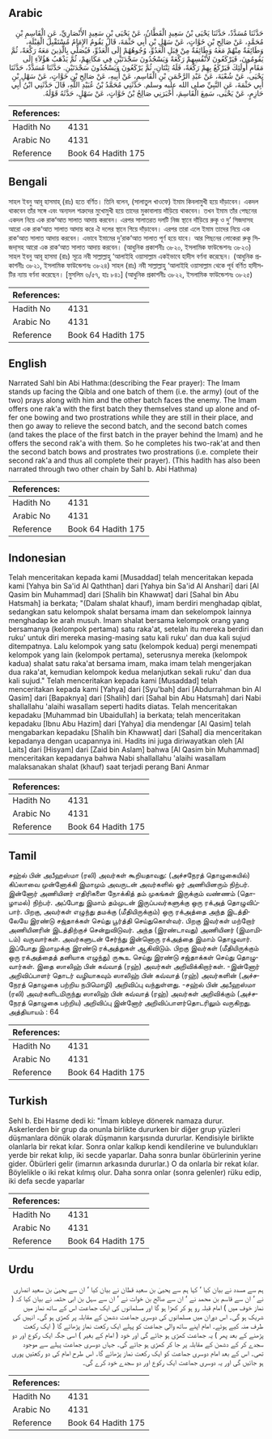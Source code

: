## Arabic


<div dir="rtl" lang="ar" style={{fontSize:'larger',backgroundColor:'#f8f9fa',padding:20}}>
حَدَّثَنَا مُسَدَّدٌ، حَدَّثَنَا يَحْيَى بْنُ سَعِيدٍ الْقَطَّانُ، عَنْ يَحْيَى بْنِ سَعِيدٍ الأَنْصَارِيِّ، عَنِ الْقَاسِمِ بْنِ مُحَمَّدٍ، عَنْ صَالِحِ بْنِ خَوَّاتٍ، عَنْ سَهْلِ بْنِ أَبِي حَثْمَةَ، قَالَ يَقُومُ الإِمَامُ مُسْتَقْبِلَ الْقِبْلَةِ، وَطَائِفَةٌ مِنْهُمْ مَعَهُ وَطَائِفَةٌ مِنْ قِبَلِ الْعَدُوِّ، وُجُوهُهُمْ إِلَى الْعَدُوِّ، فَيُصَلِّي بِالَّذِينَ مَعَهُ رَكْعَةً، ثُمَّ يَقُومُونَ، فَيَرْكَعُونَ لأَنْفُسِهِمْ رَكْعَةً وَيَسْجُدُونَ سَجْدَتَيْنِ فِي مَكَانِهِمْ، ثُمَّ يَذْهَبُ هَؤُلاَءِ إِلَى مَقَامِ أُولَئِكَ فَيَرْكَعُ بِهِمْ رَكْعَةً، فَلَهُ ثِنْتَانِ، ثُمَّ يَرْكَعُونَ وَيَسْجُدُونَ سَجْدَتَيْنِ‏.‏ حَدَّثَنَا مُسَدَّدٌ، حَدَّثَنَا يَحْيَى، عَنْ شُعْبَةَ، عَنْ عَبْدِ الرَّحْمَنِ بْنِ الْقَاسِمِ، عَنْ أَبِيهِ، عَنْ صَالِحِ بْنِ خَوَّاتٍ، عَنْ سَهْلِ بْنِ أَبِي حَثْمَةَ، عَنِ النَّبِيِّ صلى الله عليه وسلم‏.‏ حَدَّثَنِي مُحَمَّدُ بْنُ عُبَيْدِ اللَّهِ، قَالَ حَدَّثَنِي ابْنُ أَبِي حَازِمٍ، عَنْ يَحْيَى، سَمِعَ الْقَاسِمَ، أَخْبَرَنِي صَالِحُ بْنُ خَوَّاتٍ، عَنْ سَهْلٍ، حَدَّثَهُ قَوْلَهُ‏.‏
</div>
<div style={{backgroundColor:'#f8f9fa',padding:20, marginBottom: 10}}><table> <thead> <tr> <th>References:</th> <th></th> </tr> </thead> <tbody><tr><td>Hadith No</td><td>4131</td></tr><tr><td>Arabic No</td><td>4131</td></tr><tr><td>Reference</td><td>Book 64 Hadith 175</td></tr></tbody></table></div>

## Bengali


<div dir="ltr" lang="bn" style={{fontSize:'larger',backgroundColor:'#f8f9fa',padding:20}}>
সাহল ইবনু আবূ হাসমাহ্ (রাঃ) হতে বর্ণিত। তিনি বলেন, (সালাতুল খাওফে) ইমাম কিবলামুখী হয়ে দাঁড়াবেন। একদল থাকবেন তাঁর সঙ্গে এবং অন্যদল শত্রুদের মুখোমুখী হয়ে তাদের মুকাবালায় দাঁড়িয়ে থাকবেন। তখন ইমাম তাঁর পেছনের একদল নিয়ে এক রাক‘আত সালাত আদায় করবেন। এরপর সালাতরত দলটি নিজ স্থানে দাঁড়িয়ে রুকূ ও দু’ সিজদাসহ আরো এক রাক‘আত সালাত আদায় করে ঐ দলের স্থানে গিয়ে দাঁড়াবেন। এরপর তারা এলে ইমাম তাদের নিয়ে এক রাক‘আত সালাত আদায় করবেন। এভাবে ইমামের দু’রাক‘আত সালাত পূর্ণ হয়ে যাবে। আর পিছনের লোকেরা রুকূ সিজদা্সহ আরো এক রাক‘আত সালাত আদায় করবেন। (আধুনিক প্রকাশনীঃ ৩৮২০, ইসলামিক ফাউন্ডেশনঃ ৩৮২৩) সাহল ইবনু আবূ হাসমা (রাঃ) সূত্রে নবী সাল্লাল্লাহু ‘আলাইহি ওয়াসাল্লাম একইভাবে হাদীস বর্ণনা করেছেন। (আধুনিক প্রকাশনীঃ ৩৮২১, ইসলামিক ফাউন্ডেশনঃ ৩৮২৪) সাহল (রাঃ) নবী সাল্লাল্লাহু ‘আলাইহি ওয়াসাল্লাম থেকে পূর্ব বর্ণিত হাদীসটির ন্যায় বর্ণনা করেছেন। [মুসলিম ৬/৫৭, হাঃ ৮৪১] (আধুনিক প্রকাশনীঃ ৩৮২২, ইসলামিক ফাউন্ডেশনঃ ৩৮২৫)
</div>
<div style={{backgroundColor:'#f8f9fa',padding:20, marginBottom: 10}}><table> <thead> <tr> <th>References:</th> <th></th> </tr> </thead> <tbody><tr><td>Hadith No</td><td>4131</td></tr><tr><td>Arabic No</td><td>4131</td></tr><tr><td>Reference</td><td>Book 64 Hadith 175</td></tr></tbody></table></div>

## English


<div dir="ltr" lang="en" style={{fontSize:'larger',backgroundColor:'#f8f9fa',padding:20}}>
Narrated Sahl bin Abi Hathma:(describing the Fear prayer): The Imam stands up facing the Qibla and one batch of them (i.e. the army) (out of the two) prays along with him and the other batch faces the enemy. The Imam offers one rak'a with the first batch they themselves stand up alone and offer one bowing and two prostrations while they are still in their place, and then go away to relieve the second batch, and the second batch comes (and takes the place of the first batch in the prayer behind the Imam) and he offers the second rak'a with them. So he completes his two-rak'at and then the second batch bows and prostrates two prostrations (i.e. complete their second rak'a and thus all complete their prayer). (This hadith has also been narrated through two other chain by Sahl b. Abi Hathma)
</div>
<div style={{backgroundColor:'#f8f9fa',padding:20, marginBottom: 10}}><table> <thead> <tr> <th>References:</th> <th></th> </tr> </thead> <tbody><tr><td>Hadith No</td><td>4131</td></tr><tr><td>Arabic No</td><td>4131</td></tr><tr><td>Reference</td><td>Book 64 Hadith 175</td></tr></tbody></table></div>

## Indonesian


<div dir="ltr" lang="id" style={{fontSize:'larger',backgroundColor:'#f8f9fa',padding:20}}>
Telah menceritakan kepada kami [Musaddad] telah menceritakan kepada kami [Yahya bin Sa'id Al Qaththan] dari [Yahya bin Sa'id Al Anshari] dari [Al Qasim bin Muhammad] dari [Shalih bin Khawwat] dari [Sahal bin Abu Hatsmah] ia berkata; "(Dalam shalat khauf), imam berdiri menghadap qiblat, sedangkan satu kelompok shalat bersama imam dan sekelompok lainnya menghadap ke arah musuh. Imam shalat bersama kelompok orang yang bersamanya (kelompok pertama) satu raka'at, setelah itu mereka berdiri dan ruku' untuk diri mereka masing-masing satu kali ruku' dan dua kali sujud ditempatnya. Lalu kelompok yang satu (kelompok kedua) pergi menempati kelompok yang lain (kelompok pertama), seterusnya mereka (kelompok kadua) shalat satu raka'at bersama imam, maka imam telah mengerjakan dua raka'at, kemudian kelompok kedua melanjutkan sekali ruku' dan dua kali sujud." Telah menceritakan kepada kami [Musaddad] telah menceritakan kepada kami [Yahya] dari [Syu'bah] dari [Abdurrahman bin Al Qasim] dari [Bapaknya] dari [Shalih] dari [Sahal bin Abu Hatsmah] dari Nabi shallallahu 'alaihi wasallam seperti hadits diatas. Telah menceritakan kepadaku [Muhammad bin Ubaidullah] ia berkata; telah menceritakan kepadaku [Ibnu Abu Hazim] dari [Yahya] dia mendengar [Al Qasim] telah mengabarkan kepadaku [Shalih bin Khawwat] dari [Sahal] dia menceritakan kepadanya dengan ucapannya ini. Hadits ini juga diriwayatkan oleh [Al Laits] dari [Hisyam] dari [Zaid bin Aslam] bahwa [Al Qasim bin Muhammad] menceritakan kepadanya bahwa Nabi shallallahu 'alaihi wasallam malaksanakan shalat (khauf) saat terjadi perang Bani Anmar
</div>
<div style={{backgroundColor:'#f8f9fa',padding:20, marginBottom: 10}}><table> <thead> <tr> <th>References:</th> <th></th> </tr> </thead> <tbody><tr><td>Hadith No</td><td>4131</td></tr><tr><td>Arabic No</td><td>4131</td></tr><tr><td>Reference</td><td>Book 64 Hadith 175</td></tr></tbody></table></div>

## Tamil


<div dir="ltr" lang="ta" style={{fontSize:'larger',backgroundColor:'#f8f9fa',padding:20}}>
சஹ்ல் பின் அபீஹஸ்மா (ரலி) அவர்கள் கூறியதாவது: (அச்சநேரத் தொழுகையில்) கிப்லாவை முன்னோக்கி இமாமும் அவருடன் அவர்களில் ஓர் அணியினரும் நிற்பர். இன்னோர் அணியினர் எதிரிகளை நோக்கித் தம் முகங்கள் இருக்கும் வண்ணம் (தொழாமல்) நிற்பர். அப்போது இமாம் தம்முடன் இருப்பவர்களுக்கு ஒரு ரக்அத் தொழுவிப்பார். பிறகு, அவர்கள் எழுந்து தமக்கு (மீதியிருக்கும்) ஒரு ரக்அத்தை அந்த இடத்திலேயே இரண்டு சஜ்தாக்கள் செய்து பூர்த்தி செய்துகொள்வர். பிறகு இவர்கள் மற்றோர் அணியினரின் இடத்திற்குச் சென்றுவிடுவர். அந்த (இரண்டாவது) அணியினர் (இமாமிடம்) வருவார்கள். அவர்களுடன் சேர்ந்து இன்னொரு ரக்அத்தை இமாம் தொழுவார். இப்போது இமாமுக்கு இரண்டு ரக்அத்துகள் ஆகிவிடும். பிறகு இவர்கள் (மீதியிருக்கும் ஒரு ரக்அத்தைத் தனியாக எழுந்து) ருகூஉ செய்து இரண்டு சஜ்தாக்கள் செய்து தொழுவார்கள். இதை ஸாலிஹ் பின் கவ்வாத் (ரஹ்) அவர்கள் அறிவிக்கிறார்கள். -இன்னோர் அறிவிப்பாளர் தொடர் வழியாகவும் ஸாலிஹ் பின் கவ்வாத் (ரஹ்) அவர்களின் (அச்சநேரத் தொழுகை பற்றிய நபிமொழி) அறிவிப்பு வந்துள்ளது. -சஹ்ல் பின் அபீஹஸ்மா (ரலி) அவர்களிடமிருந்து ஸாலிஹ் பின் கவ்வாத் (ரஹ்) அவர்கள் அறிவிக்கும் (அச்சநேரத் தொழுகை பற்றிய) அறிவிப்பு இன்னோர் அறிவிப்பாளர்தொடரிலும் வருகிறது. அத்தியாயம் : 64
</div>
<div style={{backgroundColor:'#f8f9fa',padding:20, marginBottom: 10}}><table> <thead> <tr> <th>References:</th> <th></th> </tr> </thead> <tbody><tr><td>Hadith No</td><td>4131</td></tr><tr><td>Arabic No</td><td>4131</td></tr><tr><td>Reference</td><td>Book 64 Hadith 175</td></tr></tbody></table></div>

## Turkish


<div dir="ltr" lang="tr" style={{fontSize:'larger',backgroundColor:'#f8f9fa',padding:20}}>
Sehl b. Ebi Hasme dedi ki: "İmam kıbleye dönerek namaza durur. Askerlerden bir grup da onunla birlikte dururken bir diğer grup yüzleri düşmanlara dönük olarak düşmanın karşısında dururlar. Kendisiyle birlikte olanlarla bir rekat kılar. Sonra onlar kalkıp kendi kendilerine ve bulundukları yerde bir rekat kılıp, iki secde yaparlar. Daha sonra bunlar öbürlerinin yerine gider. Öbürleri gelir (imarnın arkasında dururlar.) O da onlarla bir rekat kılar. Böylelikle o iki rekat kılmış olur. Daha sonra onlar (sonra gelenler) rüku edip, iki defa secde yaparlar
</div>
<div style={{backgroundColor:'#f8f9fa',padding:20, marginBottom: 10}}><table> <thead> <tr> <th>References:</th> <th></th> </tr> </thead> <tbody><tr><td>Hadith No</td><td>4131</td></tr><tr><td>Arabic No</td><td>4131</td></tr><tr><td>Reference</td><td>Book 64 Hadith 175</td></tr></tbody></table></div>

## Urdu


<div dir="rtl" lang="ur" style={{fontSize:'larger',backgroundColor:'#f8f9fa',padding:20}}>
ہم سے مسدد نے بیان کیا ‘ کہا ہم سے یحییٰ بن سعید قطان نے بیان کیا ‘ ان سے یحییٰ بن سعید انصاری نے ‘ ان سے قاسم بن محمد نے ‘ ان سے صالح بن خوات نے ‘ ان سے سہل بن ابی حثمہ نے بیان کیا کہ ( نماز خوف میں ) امام قبلہ رو ہو کر کھڑا ہو گا اور مسلمانوں کی ایک جماعت اس کے ساتھ نماز میں شریک ہو گی۔ اس دوران میں مسلمانوں کی دوسری جماعت دشمن کے مقابلہ پر کھڑی ہو گی۔ انہیں کی طرف منہ کیے ہوئے۔ امام اپنے ساتھ والی جماعت کو پہلے ایک رکعت نماز پڑھائے گا ( ایک رکعت پڑھنے کے بعد پھر ) یہ جماعت کھڑی ہو جائے گی اور خود ( امام کے بغیر ) اسی جگہ ایک رکوع اور دو سجدے کر کے دشمن کے مقابلہ پر جا کر کھڑی ہو جائے گی۔ جہاں دوسری جماعت پہلے سے موجود تھی۔ اس کے بعد امام دوسری جماعت کو ایک رکعت نماز پڑھائے گا۔ اس طرح امام کی دو رکعتیں پوری ہو جائیں گی اور یہ دوسری جماعت ایک رکوع اور دو سجدے خود کرے گی۔
</div>
<div style={{backgroundColor:'#f8f9fa',padding:20, marginBottom: 10}}><table> <thead> <tr> <th>References:</th> <th></th> </tr> </thead> <tbody><tr><td>Hadith No</td><td>4131</td></tr><tr><td>Arabic No</td><td>4131</td></tr><tr><td>Reference</td><td>Book 64 Hadith 175</td></tr></tbody></table></div>